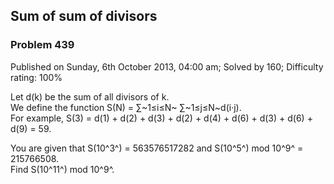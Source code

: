 Sum of sum of divisors
----------------------

### Problem 439

Published on Sunday, 6th October 2013, 04:00 am; Solved by 160;
Difficulty rating: 100%

Let d(k) be the sum of all divisors of k.\
 We define the function S(N) = ∑~1≤i≤N~ ∑~1≤j≤N~d(i·j).\
 For example, S(3) = d(1) + d(2) + d(3) + d(2) + d(4) + d(6) + d(3) +
d(6) + d(9) = 59.

You are given that S(10^3^) = 563576517282 and S(10^5^) mod 10^9^ =
215766508.\
 Find S(10^11^) mod 10^9^.
